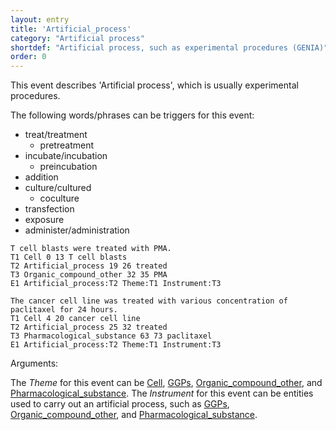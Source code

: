 ```yaml
---
layout: entry
title: 'Artificial_process'
category: "Artificial process"
shortdef: "Artificial process, such as experimental procedures (GENIA)"
order: 0
---
```


This event describes 'Artificial process', which is usually experimental procedures.

The following words/phrases can be triggers for this event:
- treat/treatment
  - pretreatment
- incubate/incubation
  - preincubation
- addition
- culture/cultured
  - coculture
- transfection
- exposure
- administer/administration

~~~ann
T cell blasts were treated with PMA.
T1 Cell 0 13 T cell blasts
T2 Artificial_process 19 26 treated
T3 Organic_compound_other 32 35 PMA
E1 Artificial_process:T2 Theme:T1 Instrument:T3
~~~
~~~ ann
The cancer cell line was treated with various concentration of paclitaxel for 24 hours.
T1 Cell 4 20 cancer cell line
T2 Artificial_process 25 32 treated
T3 Pharmacological_substance 63 73 paclitaxel
E1 Artificial_process:T2 Theme:T1 Instrument:T3
~~~

Arguments:

The *Theme* for this event can be [Cell](), [GGPs](), [Organic_compound_other](), and [Pharmacological_substance]().
The *Instrument* for this event can be entities used to carry out an artificial process, such as [GGPs](), [Organic_compound_other](), and [Pharmacological_substance]().

<!--details-->
